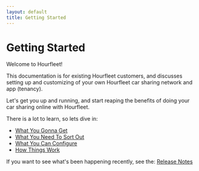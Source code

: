 ```yaml
---
layout: default
title: Getting Started
---
```

# Getting Started

Welcome to Hourfleet!

This documentation is for existing Hourfleet customers, and discusses setting up and customizing of your own Hourfleet car sharing network and app (tenancy).

Let's get you up and running, and start reaping the benefits of doing your car sharing online with Hourfleet.

There is a lot to learn, so lets dive in:

* [What You Gonna Get](inthebox.html)
* [What You Need To Sort Out](youprovide.html)
* [What You Can Configure](youconfigure.html)
* [How Things Work](howitworks.html)



If you want to see what's been happening recently, see the: [Release Notes](releasenotes.html)
